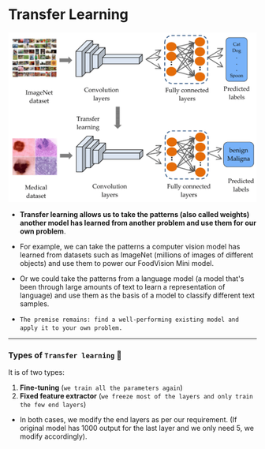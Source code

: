 # Transfer Learning

![transfer learning](../assets/transferLearning.webp)

- **Transfer learning allows us to take the patterns (also called weights) another model has learned from another problem and use them for our own problem**.

- For example, we can take the patterns a computer vision model has learned from datasets such as ImageNet (millions of images of different objects) and use them to power our FoodVision Mini model.

- Or we could take the patterns from a language model (a model that's been through large amounts of text to learn a representation of language) and use them as the basis of a model to classify different text samples.

- `The premise remains: find a well-performing existing model and apply it to your own problem.`

---

### Types of `Transfer learning` 🚎

It is of two types:

1. **Fine-tuning** (`we train all the parameters again`)
2. **Fixed feature extractor** (`we freeze most of the layers and only train the few end layers`)

- In both cases, we modify the end layers as per our requirement. (If original model has 1000 output for the last layer and we only need 5, we modify accordingly).